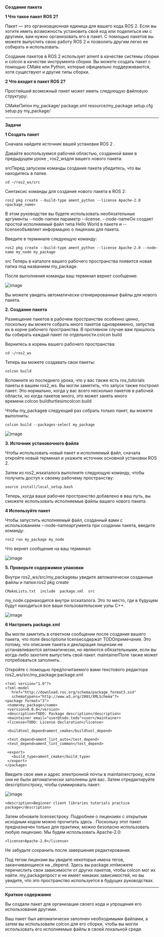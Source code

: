 **Создание пакета**

**1 Что такое пакет ROS 2?**

Пакет — это организационная единица для вашего кода ROS 2. Если вы хотите иметь возможность установить свой код или поделиться им с другими, вам нужно организовать его в пакет. С помощью пакетов вы можете выпустить свою работу ROS 2 и позволить другим легко ее собирать и использовать.

Создание пакетов в ROS 2 использует ament в качестве системы сборки и colcon в качестве инструмента сборки. Вы можете создать пакет с помощью CMake или Python, которые официально поддерживаются, хотя существуют и другие типы сборки.

**2 Что входит в пакет ROS 2?**

Простейший возможный пакет может иметь следующую файловую структуру:

CMakeПитон
my_package/
      package.xml
      resource/my_package
      setup.cfg
      setup.py
      my_package/

---

**Задачи**

**1 Создать пакет**

Сначала найдите источник вашей установки ROS 2 .

Давайте воспользуемся рабочей областью, созданной вами в предыдущем уроке , ros2_wsдля вашего нового пакета.

srcПеред запуском команды создания пакета убедитесь, что вы находитесь в папке.

~~~
cd ~/ros2_ws/src
~~~

Синтаксис команды для создания нового пакета в ROS 2:

~~~
ros2 pkg create --build-type ament_python --license Apache-2.0 <package_name>
~~~

В этом руководстве вы будете использовать необязательные аргументы --node-nameи параметр --license. --node-nameОн создает простой исполняемый файл типа Hello World в пакете и --licenseобъявляет информацию о лицензии для пакета.

Введите в терминале следующую команду:

~~~
ros2 pkg create --build-type ament_python --license Apache-2.0 --node-name my_node my_package
~~~

src Теперь в каталоге вашего рабочего пространства появится новая папка под названием my_package.

После выполнения команды ваш терминал вернет сообщение:

![image](https://github.com/user-attachments/assets/59c89496-a4c0-4b47-aa50-276f2831c056)

Вы можете увидеть автоматически сгенерированные файлы для нового пакета.

**2. Создание пакета**

Размещение пакетов в рабочем пространстве особенно ценно, поскольку вы можете собрать много пакетов одновременно, запустив их в корне рабочего пространства. В противном случае вам пришлось бы собирать каждый пакет по отдельности.colcon build

Вернитесь в корень вашего рабочего пространства:

~~~
cd ~/ros2_ws
~~~

Теперь вы можете создавать свои пакеты:

~~~
colcon build
~~~

Вспомните из последнего урока, что у вас также есть ros_tutorials пакеты в вашем ros2_ws. Вы могли заметить, что запуск также построил пакет. Это нормально, когда у вас всего несколько пакетов в рабочей области, но когда пакетов много, это может занять много времени.colcon buildturtlesimcolcon build

Чтобы my_packageв следующий раз собрать только пакет, вы можете выполнить:

~~~
colcon build --packages-select my_package
~~~

![image](https://github.com/user-attachments/assets/f65b6cd6-69cb-4da7-b002-24b688d1d202)

**3. Источник установочного файла**

Чтобы использовать новый пакет и исполняемый файл, сначала откройте новый терминал и укажите источник основной установки ROS 2.

Затем из ros2_wsкаталога выполните следующую команду, чтобы получить доступ к своему рабочему пространству:

~~~
source install/local_setup.bash
~~~

Теперь, когда ваше рабочее пространство добавлено в ваш путь, вы сможете использовать исполняемые файлы вашего нового пакета.

**4 Используйте пакет**

Чтобы запустить исполняемый файл, созданный вами с использованием --node-nameаргумента при создании пакета, введите команду:

~~~
ros2 run my_package my_node
~~~

Что вернет сообщение на ваш терминал:

![image](https://github.com/user-attachments/assets/675e4476-bc19-4873-be1e-e647b7ae4855)

**5. Проверьте содержимое упаковки**

Внутри ros2_ws/src/my_packageвы увидите автоматически созданные файлы и папки:ros2 pkg create

~~~
CMakeLists.txt  include  package.xml  src
~~~

my_node.cppнаходится внутри srcкаталога. Это то место, где в будущем будут находиться все ваши пользовательские узлы C++.

![image](https://github.com/user-attachments/assets/f3889fa3-aa0b-41a8-b2eb-5f6849b35b4f)

**6 Настроить package.xml**

Вы могли заметить в ответном сообщении после создания вашего пакета, что поля descriptionи licenseсодержат TODOпримечания. Это потому, что описание пакета и декларация лицензии не устанавливаются автоматически, но являются обязательными, если вы когда-либо захотите выпустить свой пакет. maintainerПоле также может потребоваться заполнить.

Откройте с помощью предпочитаемого вами текстового редактора ros2_ws/src/my_package:package.xml

~~~
<?xml version="1.0"?>
<?xml-model
   href="http://download.ros.org/schema/package_format3.xsd"
   schematypens="http://www.w3.org/2001/XMLSchema"?>
<package format="3">
 <name>my_package</name>
 <version>0.0.0</version>
 <description>TODO: Package description</description>
 <maintainer email="user@todo.todo">user</maintainer>
 <license>TODO: License declaration</license>

 <buildtool_depend>ament_cmake</buildtool_depend>

 <test_depend>ament_lint_auto</test_depend>
 <test_depend>ament_lint_common</test_depend>

 <export>
   <build_type>ament_cmake</build_type>
 </export>
</package>
~~~

Введите свое имя и адрес электронной почты в maintainerстроку, если они не были автоматически заполнены для вас. Затем отредактируйте descriptionстроку, чтобы суммировать пакет:

![image](https://github.com/user-attachments/assets/cc83380e-af6c-4069-9bcf-6f332bbc619e)

~~~
<description>Beginner client libraries tutorials practice package</description>
~~~

Затем обновите licenseстроку. Подробнее о лицензиях с открытым исходным кодом можно прочитать здесь . Поскольку этот пакет предназначен только для практики, можно безопасно использовать любую лицензию. Мы будем использовать Apache-2.0:

~~~
<license>Apache-2.0</license>
~~~

Не забудьте сохранить после завершения редактирования.

Под тегом лицензии вы увидите некоторые имена тегов, заканчивающиеся на _depend. Здесь вы package.xmlможете перечислить свои зависимости от других пакетов, чтобы colcon мог их найти. my_packageпрост и не имеет никаких зависимостей, но вы увидите, что это пространство используется в будущих руководствах.

---

**Краткое содержание**

Вы создали пакет для организации своего кода и упрощения его использования другими.

Ваш пакет был автоматически заполнен необходимыми файлами, а затем вы использовали colcon для его сборки, чтобы вы могли использовать его исполняемые файлы в своей локальной среде.
